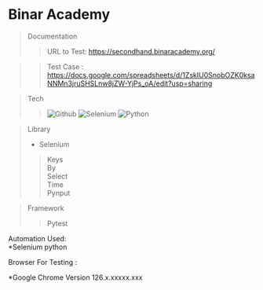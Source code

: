 # Binar Academy

> Documentation
>>URL to Test: https://secondhand.binaracademy.org/

>>Test Case : https://docs.google.com/spreadsheets/d/1ZskIU0SnobOZK0ksaNNMn3jruSHSLnw8jZW-YjPs_oA/edit?usp=sharing <br>

> Tech
>> ![Github](https://img.shields.io/badge/GitHub-100000?style=for-the-badge&logo=github&logoColor=white)
>> ![Selenium](https://img.shields.io/badge/Selenium-43B02A?style=for-the-badge&logo=Selenium&logoColor=white)
>> ![Python](https://img.shields.io/badge/Python-3776AB?style=for-the-badge&logo=python&logoColor=white)

> Library
>* Selenium <br>
>> Keys <br>
>> By <br>
>> Select <br>
>> Time <br>
>> Pynput <br>

> Framework
>> Pytest

Automation Used:<br>
*Selenium python<br>


Browser For Testing : <br>

\*Google Chrome Version 126.x.xxxxx.xxx <br>

